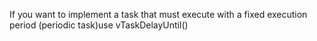 If you want to implement a task that must execute with a fixed execution period 
(periodic task)use vTaskDelayUntil()
